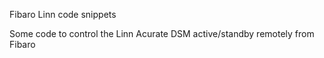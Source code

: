 Fibaro Linn code snippets

Some code to control the Linn Acurate DSM active/standby remotely from Fibaro
